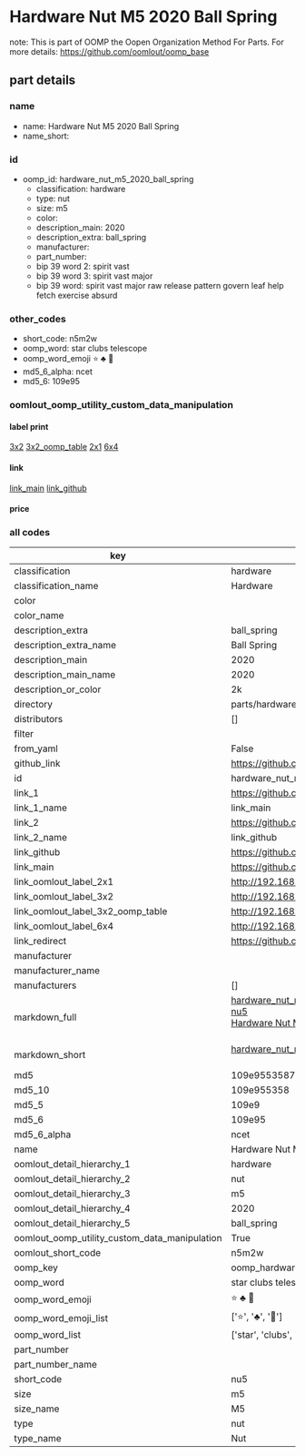 # Hardware Nut M5 2020 Ball Spring  

note: This is part of OOMP the Oopen Organization Method For Parts. For more details: https://github.com/oomlout/oomp_base

##  part details
  







### name
* name: Hardware Nut M5 2020 Ball Spring
* name_short: 
### id
* oomp_id: hardware_nut_m5_2020_ball_spring
  * classification: hardware
  * type: nut
  * size: m5
  * color: 
  * description_main: 2020
  * description_extra: ball_spring
  * manufacturer: 
  * part_number: 
  * bip 39 word 2: spirit vast
  * bip 39 word 3: spirit vast major
  * bip 39 word: spirit vast major raw release pattern govern leaf help fetch exercise absurd

### other_codes
* short_code: n5m2w
* oomp_word: star clubs telescope
* oomp_word_emoji :star: :clubs: :telescope:
* md5_6_alpha: ncet
* md5_6: 109e95






### oomlout_oomp_utility_custom_data_manipulation
#### label print
[3x2](http://192.168.1.245:1112/?label=oomp%20ncet)
[3x2_oomp_table](http://192.168.1.108:1112/?label=oomp%20ncet)
[2x1](http://192.168.1.242:1112/?label=oomp%20ncet)
[6x4](http://192.168.1.55:1112/?label=oomp%20ncet)    

#### link

[link_main](https://github.com/oomlout/oomlout_oomp_version_1_messy/tree/main/parts/hardware_nut_m5_2020_ball_spring) [link_github](https://github.com/oomlout/oomlout_oomp_version_1_messy/tree/main/parts/hardware_nut_m5_2020_ball_spring)                             

#### price







### all codes 
| key | value |  
| --- | --- |  
| classification | hardware |  
| classification_name | Hardware |  
| color |  |  
| color_name |  |  
| description_extra | ball_spring |  
| description_extra_name | Ball Spring |  
| description_main | 2020 |  
| description_main_name | 2020 |  
| description_or_color | 2k |  
| directory | parts/hardware_nut_m5_2020_ball_spring |  
| distributors | [] |  
| filter |  |  
| from_yaml | False |  
| github_link | https://github.com/oomlout/oomlout_oomp_part_src/tree/main/parts/hardware_nut_m5_2020_ball_spring |  
| id | hardware_nut_m5_2020_ball_spring |  
| link_1 | https://github.com/oomlout/oomlout_oomp_version_1_messy/tree/main/parts/hardware_nut_m5_2020_ball_spring |  
| link_1_name | link_main |  
| link_2 | https://github.com/oomlout/oomlout_oomp_version_1_messy/tree/main/parts/hardware_nut_m5_2020_ball_spring |  
| link_2_name | link_github |  
| link_github | https://github.com/oomlout/oomlout_oomp_version_1_messy/tree/main/parts/hardware_nut_m5_2020_ball_spring |  
| link_main | https://github.com/oomlout/oomlout_oomp_version_1_messy/tree/main/parts/hardware_nut_m5_2020_ball_spring |  
| link_oomlout_label_2x1 | http://192.168.1.242:1112/?label=oomp%20ncet |  
| link_oomlout_label_3x2 | http://192.168.1.245:1112/?label=oomp%20ncet |  
| link_oomlout_label_3x2_oomp_table | http://192.168.1.108:1112/?label=oomp%20ncet |  
| link_oomlout_label_6x4 | http://192.168.1.55:1112/?label=oomp%20ncet |  
| link_redirect | https://github.com/oomlout/oomlout_oomp_version_1_messy/tree/main/parts/hardware_nut_m5_2020_ball_spring |  
| manufacturer |  |  
| manufacturer_name |  |  
| manufacturers | [] |  
| markdown_full | [hardware_nut_m5_2020_ball_spring](none)<br>[nu5](none)<br>[Hardware Nut M5 2020 Ball Spring](none)<br><br> |  
| markdown_short | [hardware_nut_m5_2020_ball_spring](none)<br><br> |  
| md5 | 109e9553587eaca2855a9b290cfc6e90 |  
| md5_10 | 109e955358 |  
| md5_5 | 109e9 |  
| md5_6 | 109e95 |  
| md5_6_alpha | ncet |  
| name | Hardware Nut M5 2020 Ball Spring |  
| oomlout_detail_hierarchy_1 | hardware |  
| oomlout_detail_hierarchy_2 | nut |  
| oomlout_detail_hierarchy_3 | m5 |  
| oomlout_detail_hierarchy_4 | 2020 |  
| oomlout_detail_hierarchy_5 | ball_spring |  
| oomlout_oomp_utility_custom_data_manipulation | True |  
| oomlout_short_code | n5m2w |  
| oomp_key | oomp_hardware_nut_m5_2020_ball_spring |  
| oomp_word | star clubs telescope |  
| oomp_word_emoji | :star: :clubs: :telescope: |  
| oomp_word_emoji_list | [':star:', ':clubs:', ':telescope:'] |  
| oomp_word_list | ['star', 'clubs', 'telescope'] |  
| part_number |  |  
| part_number_name |  |  
| short_code | nu5 |  
| size | m5 |  
| size_name | M5 |  
| type | nut |  
| type_name | Nut |  
